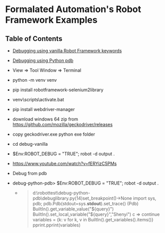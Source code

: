 # Formalated Automation's Robot Framework Examples

## Table of Contents

- [Debugging using vanilla Robot Framework keywords](debug-vanilla)
- [Debugging using Python pdb](debug-python-pdb)
- View => Tool Window => Terminal
- python -m venv venv
- pip install robotframework-selenium2library
- venv\scripts\activate.bat
- pip install webdriver-manager
- download windows 64 zip from https://github.com/mozilla/geckodriver/releases
- copy geckodriver.exe python exe folder
- cd debug-vanilla
- $Env:ROBOT_DEBUG = "TRUE"; robot -d output .
- https://www.youtube.com/watch?v=fERYizC5PMs

- Debug from pdb
- debug-python-pdb> $Env:ROBOT_DEBUG = "TRUE"; robot -d output .
  - > d:\robottest\debug-python-pdb\debuglibrary.py(14)set_breakpoint()->None
      > import sys, pdb; pdb.Pdb(stdout=sys.__stdout__).set_trace()
    (Pdb) BuiltIn().get_variable_value("${query}")
    > BuiltIn().set_local_variable("${query}","Shenyi")
    > c => continue
    > variables = {k: v for k, v in BuiltIn().get_variables().items()} 
    > pprint.pprint(variables)
